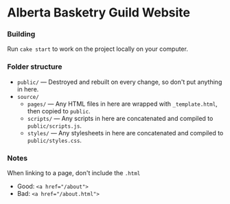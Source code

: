 # Alberta Basketry Guild Website

### Building

Run `cake start` to work on the project locally on your computer.

### Folder structure

* `public/` — Destroyed and rebuilt on every change, so don't put anything in here.
* `source/`
  * `pages/` — Any HTML files in here are wrapped with `_template.html`, then copied to `public`.
  * `scripts/` — Any scripts in here are concatenated and compiled to `public/scripts.js`.
  * `styles/` — Any stylesheets in here are concatenated and compiled to `public/styles.css`.

### Notes

When linking to a page, don't include the `.html`
* Good: `<a href="/about">`
* Bad: `<a href="/about.html">`



